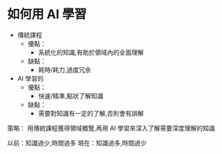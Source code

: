# 如何用 AI 學習

- 傳統課程
  - 優點：
    - 系統化的知識,有助於領域內的全面理解
  - 缺點：
    - 耗時/耗力,過度冗余
- AI 學習的
  - 優點：
    - 快速/精準,點狀了解知識
  - 缺點：
    - 需要對知識有一定的了解,否則會有誤解

策略：
用傳統課程獲得領域概覽,再用 AI 學習來深入了解需要深度理解的知識

以前：知識過少,時間過多
現在：知識過多,時間過少